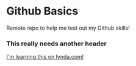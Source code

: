 Github Basics
===============

Remote repo to help me test out my Github skills!

### This really needs another header

[I'm learning this on lynda.com!](http://www.lynda.com)
